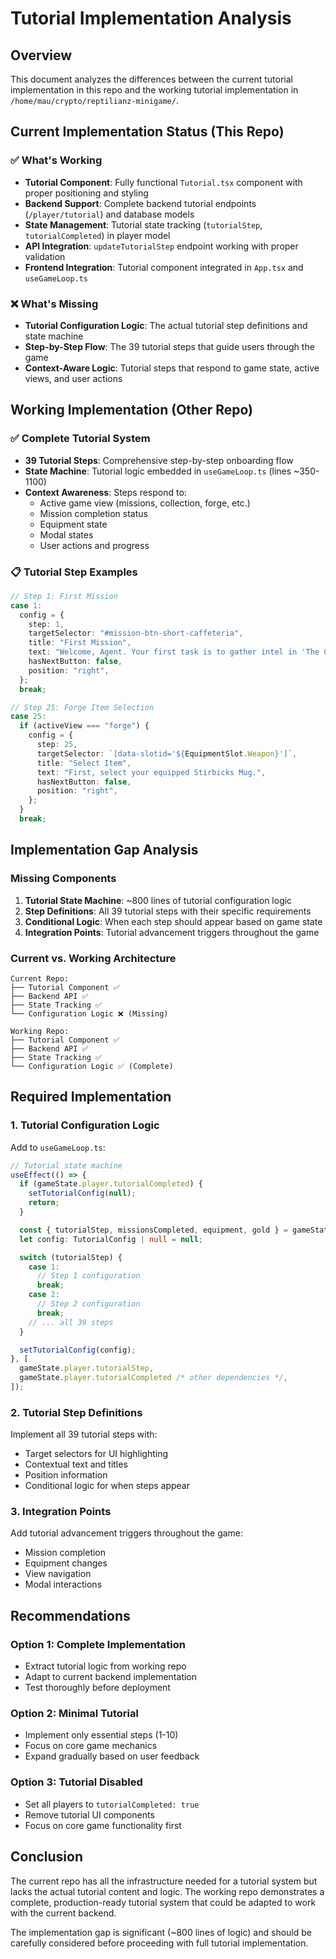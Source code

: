 # Tutorial Implementation Analysis

## Overview

This document analyzes the differences between the current tutorial implementation in this repo and the working tutorial implementation in `/home/mau/crypto/reptilianz-minigame/`.

## Current Implementation Status (This Repo)

### ✅ What's Working

- **Tutorial Component**: Fully functional `Tutorial.tsx` component with proper positioning and styling
- **Backend Support**: Complete backend tutorial endpoints (`/player/tutorial`) and database models
- **State Management**: Tutorial state tracking (`tutorialStep`, `tutorialCompleted`) in player model
- **API Integration**: `updateTutorialStep` endpoint working with proper validation
- **Frontend Integration**: Tutorial component integrated in `App.tsx` and `useGameLoop.ts`

### ❌ What's Missing

- **Tutorial Configuration Logic**: The actual tutorial step definitions and state machine
- **Step-by-Step Flow**: The 39 tutorial steps that guide users through the game
- **Context-Aware Logic**: Tutorial steps that respond to game state, active views, and user actions

## Working Implementation (Other Repo)

### ✅ Complete Tutorial System

- **39 Tutorial Steps**: Comprehensive step-by-step onboarding flow
- **State Machine**: Tutorial logic embedded in `useGameLoop.ts` (lines ~350-1100)
- **Context Awareness**: Steps respond to:
  - Active game view (missions, collection, forge, etc.)
  - Mission completion status
  - Equipment state
  - Modal states
  - User actions and progress

### 📋 Tutorial Step Examples

```typescript
// Step 1: First Mission
case 1:
  config = {
    step: 1,
    targetSelector: "#mission-btn-short-caffeteria",
    title: "First Mission",
    text: "Welcome, Agent. Your first task is to gather intel in 'The Cafeteria'. Start with a 'Short' mission.",
    hasNextButton: false,
    position: "right",
  };
  break;

// Step 25: Forge Item Selection
case 25:
  if (activeView === "forge") {
    config = {
      step: 25,
      targetSelector: `[data-slotid='${EquipmentSlot.Weapon}']`,
      title: "Select Item",
      text: "First, select your equipped Stirbicks Mug.",
      hasNextButton: false,
      position: "right",
    };
  }
  break;
```

## Implementation Gap Analysis

### Missing Components

1. **Tutorial State Machine**: ~800 lines of tutorial configuration logic
2. **Step Definitions**: All 39 tutorial steps with their specific requirements
3. **Conditional Logic**: When each step should appear based on game state
4. **Integration Points**: Tutorial advancement triggers throughout the game

### Current vs. Working Architecture

```
Current Repo:
├── Tutorial Component ✅
├── Backend API ✅
├── State Tracking ✅
└── Configuration Logic ❌ (Missing)

Working Repo:
├── Tutorial Component ✅
├── Backend API ✅
├── State Tracking ✅
└── Configuration Logic ✅ (Complete)
```

## Required Implementation

### 1. Tutorial Configuration Logic

Add to `useGameLoop.ts`:

```typescript
// Tutorial state machine
useEffect(() => {
  if (gameState.player.tutorialCompleted) {
    setTutorialConfig(null);
    return;
  }

  const { tutorialStep, missionsCompleted, equipment, gold } = gameState.player;
  let config: TutorialConfig | null = null;

  switch (tutorialStep) {
    case 1:
      // Step 1 configuration
      break;
    case 2:
      // Step 2 configuration
      break;
    // ... all 39 steps
  }

  setTutorialConfig(config);
}, [
  gameState.player.tutorialStep,
  gameState.player.tutorialCompleted /* other dependencies */,
]);
```

### 2. Tutorial Step Definitions

Implement all 39 tutorial steps with:

- Target selectors for UI highlighting
- Contextual text and titles
- Position information
- Conditional logic for when steps appear

### 3. Integration Points

Add tutorial advancement triggers throughout the game:

- Mission completion
- Equipment changes
- View navigation
- Modal interactions

## Recommendations

### Option 1: Complete Implementation

- Extract tutorial logic from working repo
- Adapt to current backend implementation
- Test thoroughly before deployment

### Option 2: Minimal Tutorial

- Implement only essential steps (1-10)
- Focus on core game mechanics
- Expand gradually based on user feedback

### Option 3: Tutorial Disabled

- Set all players to `tutorialCompleted: true`
- Remove tutorial UI components
- Focus on core game functionality first

## Conclusion

The current repo has all the infrastructure needed for a tutorial system but lacks the actual tutorial content and logic. The working repo demonstrates a complete, production-ready tutorial system that could be adapted to work with the current backend.

The implementation gap is significant (~800 lines of logic) and should be carefully considered before proceeding with full tutorial implementation.
